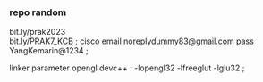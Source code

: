 ### repo random

bit.ly/prak2023 <br>
bit.ly/PRAK7_KCB ;
cisco 
email noreplydummy83@gmail.com
pass YangKemarin@1234 ;

linker parameter opengl devc++ : 
-lopengl32
-lfreeglut
-lglu32
;


